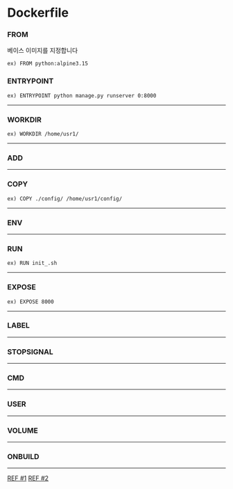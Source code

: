 # Dockerfile 

### FROM
베이스 이미지를 지정합니다

```
ex) FROM python:alpine3.15
```

### ENTRYPOINT

```
ex) ENTRYPOINT python manage.py runserver 0:8000
```

- - - - -

### WORKDIR

```
ex) WORKDIR /home/usr1/
```

- - - - -

### ADD

- - - - -

### COPY
```
ex) COPY ./config/ /home/usr1/config/
```

- - - - -

### ENV

- - - - -

### RUN

```
ex) RUN init_.sh
```

- - - - -

### EXPOSE

```
ex) EXPOSE 8000
```

- - - - -

### LABEL

- - - - -

### STOPSIGNAL

- - - - -

### CMD

- - - - -

### USER

- - - - -

### VOLUME

- - - - -

### ONBUILD

- - - - -

[REF #1](https://docs.docker.com/engine/reference/builder/)
[REF #2](https://docs.docker.com/develop/develop-images/dockerfile_best-practices/)